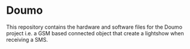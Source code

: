 # Doumo

This repository contains the hardware and software files for the Doumo project i.e. a GSM based connected object that create a lightshow when receiving a SMS.
